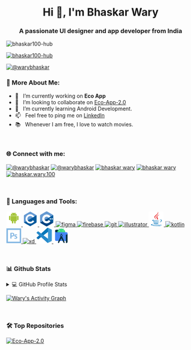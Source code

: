 <h1 align="center">Hi 👋, I'm Bhaskar Wary</h1>
<h3 align="center">A passionate UI designer and app developer from India</h3>

<p align="left"> <img src="https://komarev.com/ghpvc/?username=bhaskar100-hub&label=Profile%20views&color=0e75b6&style=flat" alt="bhaskar100-hub" /> </p>

<p align="left"> <a href="https://github.com/ryo-ma/github-profile-trophy"><img src="https://github-profile-trophy.vercel.app/?username=bhaskar100-hub" alt="bhaskar100-hub" /></a> </p>

<p align="left"> <a href="https://twitter.com/@warybhaskar" target="blank"><img src="https://img.shields.io/twitter/follow/@warybhaskar?logo=twitter&style=for-the-badge" alt="@warybhaskar" /></a> </p>

### 🧐 More About Me:

- 🔭 &nbsp; I’m currently working on **Eco App**
- 🤝 &nbsp; I’m looking to collaborate on [Eco-App-2.0
](https://github.com/Bhaskar100-hub/Eco-App-2.0)
- 🌱 &nbsp; I’m currently learning Android Development.
- 📫 &nbsp; Feel free to ping me on [LinkedIn](https://www.linkedin.com/in/bhaskar-wary-50586a1b3/)
- 📚 &nbsp; Whenever I am free, I love to watch movies.

<br>

### 🌐 Connect with me: 

<p align="left">
<a href="https://dev.to/@warybhaskar" target="blank"><img align="center" src="https://raw.githubusercontent.com/rahuldkjain/github-profile-readme-generator/master/src/images/icons/Social/devto.svg" alt="@warybhaskar" height="30" width="40" /></a>
<a href="https://twitter.com/@warybhaskar" target="blank"><img align="center" src="https://raw.githubusercontent.com/rahuldkjain/github-profile-readme-generator/master/src/images/icons/Social/twitter.svg" alt="@warybhaskar" height="30" width="40" /></a>
<a href="https://www.linkedin.com/in/bhaskar-wary-50586a1b3/" target="blank"><img align="center" src="https://raw.githubusercontent.com/rahuldkjain/github-profile-readme-generator/master/src/images/icons/Social/linked-in-alt.svg" alt="bhaskar wary" height="30" width="40" /></a>
<a href="https://www.facebook.com/bhaskar.wary.100/" target="blank"><img align="center" src="https://raw.githubusercontent.com/rahuldkjain/github-profile-readme-generator/master/src/images/icons/Social/facebook.svg" alt="bhaskar wary" height="30" width="40" /></a>
<a href="https://instagram.com/bhaskar.wary.100" target="blank"><img align="center" src="https://raw.githubusercontent.com/rahuldkjain/github-profile-readme-generator/master/src/images/icons/Social/instagram.svg" alt="bhaskar.wary.100" height="30" width="40" /></a>
</p>


<br>

### 🔨 Languages and Tools:
<p align="left"> <a href="https://developer.android.com" target="_blank" rel="noreferrer"> <img src="https://raw.githubusercontent.com/devicons/devicon/master/icons/android/android-original-wordmark.svg" alt="android" width="40" height="40"/> </a>
<!--<a href="https://www.blender.org/" target="_blank" rel="noreferrer"> <img src="https://download.blender.org/branding/community/blender_community_badge_white.svg" alt="blender" width="40" height="40"/> 
</a> --> 
<a href="https://www.cprogramming.com/" target="_blank" rel="noreferrer"> <img src="https://raw.githubusercontent.com/devicons/devicon/master/icons/c/c-original.svg" alt="c" width="40" height="40"/> </a> 
<a href="https://www.w3schools.com/cpp/" target="_blank" rel="noreferrer"> <img src="https://raw.githubusercontent.com/devicons/devicon/master/icons/cplusplus/cplusplus-original.svg" alt="cplusplus" width="40" height="40"/> </a> 
<a href="https://www.figma.com/" target="_blank" rel="noreferrer"> <img src="https://www.vectorlogo.zone/logos/figma/figma-icon.svg" alt="figma" width="40" height="40"/> </a> <a href="https://firebase.google.com/" target="_blank" rel="noreferrer"> <img src="https://www.vectorlogo.zone/logos/firebase/firebase-icon.svg" alt="firebase" width="40" height="40"/> </a> 
<a href="https://git-scm.com/" target="_blank" rel="noreferrer"> <img src="https://www.vectorlogo.zone/logos/git-scm/git-scm-icon.svg" alt="git" width="40" height="40"/> </a> 
<a href="https://www.adobe.com/in/products/illustrator.html" target="_blank" rel="noreferrer"> <img src="https://www.vectorlogo.zone/logos/adobe_illustrator/adobe_illustrator-icon.svg" alt="illustrator" width="40" height="40"/> </a> 
<a href="https://www.java.com" target="_blank" rel="noreferrer"> <img src="https://raw.githubusercontent.com/devicons/devicon/master/icons/java/java-original.svg" alt="java" width="40" height="40"/> </a> 
<a href="https://kotlinlang.org" target="_blank" rel="noreferrer"> <img src="https://www.vectorlogo.zone/logos/kotlinlang/kotlinlang-icon.svg" alt="kotlin" width="40" height="40"/> </a> 
<a href="https://www.photoshop.com/en" target="_blank" rel="noreferrer"> <img src="https://raw.githubusercontent.com/devicons/devicon/master/icons/photoshop/photoshop-line.svg" alt="photoshop" width="40" height="40"/> </a> 
<a href="https://www.adobe.com/products/xd.html" target="_blank" rel="noreferrer"> <img src="https://cdn.worldvectorlogo.com/logos/adobe-xd.svg" alt="xd" width="40" height="40"/> </a>
<a href="https://visualstudio.microsoft.com/" target="_blank"> <img src="https://raw.githubusercontent.com/devicons/devicon/master/icons/vscode/vscode-original.svg" alt="vscode" allign='left' height='42px'/> </a>
<a href="https://developer.android.com/studio" target="_blank"> <img src="https://raw.githubusercontent.com/devicons/devicon/master/icons/androidstudio/androidstudio-original.svg" alt="androidstudio" height='42px'/> </a></p>

<br>

### 📊 Github Stats

<!-- https://github.com/anuraghazra/github-readme-stats -->
<details> 
  <summary>💻 GitHub Profile Stats</summary>
  <br/>
    <a href="https://github.com/anuraghazra/github-readme-stats"><img alt="Wary's Github Stats" src="https://denvercoder1-github-readme-stats.vercel.app/api/?username=Bhaskar100-hub&show_icons=true&count_private=true&theme=react&hide_border=true&bg_color=1F222E&title_color=F85D7F&icon_color=F8D866" height="192px"/></a>
    <a href="https://github.com/anuraghazra/github-readme-stats"><img alt="DenverCoder1's Top Languages" src="https://github-readme-stats.vercel.app/api/top-langs/?username=Bhaskar100-hub&langs_count=8&layout=compact&theme=react&hide_border=true&bg_color=1F222E&title_color=F85D7F&icon_color=F8D866&hide=Jupyter%20Notebook" height="192px"/></a>
  <!-- ![Wary's github stats](https://github-readme-stats.vercel.app/api?username=Bhaskar100-hub)
[![GitHub Streak](https://github-readme-streak-stats.herokuapp.com/?user=Bhaskar100-hub)](https://git.io/streak-stats)
[![Top Langs](https://github-readme-stats.vercel.app/api/top-langs/?username=Bhaskar100-hub)](https://github.com/anuraghazra/github-readme-stats) -->
  <br/>
</details>

<!-- https://github.com/ashutosh00710/github-readme-activity-graph -->
<a href="https://github.com/ashutosh00710/github-readme-activity-graph"><img alt="Wary's Activity Graph" src="https://denvercoder1-activity-graph.herokuapp.com/graph/?username=Bhaskar100-hub&bg_color=1F222E&color=F8D866&line=F85D7F&point=FFFFFF&hide_border=true" /></a>

<br>

### 🛠️ Top Repositories
[![Eco-App-2.0](https://github-readme-stats.vercel.app/api/pin/?username=Bhaskar100-hub&repo=Eco-App-2.0)](https://github.com/Bhaskar100-hub/Eco-App-2.0)

<!--
- 🔭 I’m currently working on ...
- 👯 I’m looking to collaborate on ...
- 🤔 I’m looking for help with ...
- 💬 Ask me about ...
- 📫 How to reach me: ...
- 😄 Pronouns: ...
- ⚡ Fun fact: ...   --
📝 &nbsp; Checkout my [resume](https://drive.google.com/file/d/1ZpR5pVBTnl_Qybq7GE3MGy1SB1JehVSE/view?usp=sharing)> -->